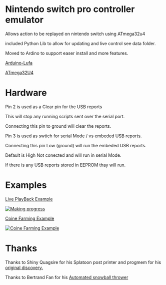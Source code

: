 # Nintendo switch pro controller emulator

Allows action to be replayed on nintendo switch using ATmega32u4 

included Python Lib to allow for updating and live control see data folder.

Moved to Ardino to support easer install and more features.

[Arduino-Lufa](https://github.com/Palatis/Arduino-Lufa)

[ATmega32U4](https://www.amazon.com/OSOYOO-ATmega32U4-arduino-Leonardo-ATmega328/dp/B012FOV17O)


# Hardware

Pin 2 is used as a Clear pin for the USB reports 
  
  This will stop any running scripts sent over the serial port.
  
  Connecting this pin to ground will clear the reports.
  
Pin 3 is used as swtich for serial Mode / vs embeded USB reports.

  Connecting this pin Low (ground) will run the embeded USB reports.
  
  Default is High Not conected and will run in serial Mode. 
  
  If there is any USB reports stored in EEPROM thay will run.
  

# Examples

[Live PlayBack Example](https://github.com/odwdinc/nintendo_switch_pro_controller_emulator/blob/master/data/examplePSJoyCon.py)

[![Making progress](https://img.youtube.com/vi/9iv6o_2WkOk/0.jpg)](https://www.youtube.com/watch?v=9iv6o_2WkOk "Making progress")

[Coine Farming Example](https://github.com/odwdinc/nintendo_switch_pro_controller_emulator/blob/master/data/example.py)

[![Coine Farming Example](https://img.youtube.com/vi/wtSV8fbQbBM/0.jpg)](https://www.youtube.com/watch?v=wtSV8fbQbBM "Coine Farming Example")


# Thanks

Thanks to Shiny Quagsire for his Splatoon post printer and progmem for his [original discovery.](https://github.com/shinyquagsire23/Switch-Fightstick)

Thanks to Bertrand Fan for his [Automated snowball thrower](https://github.com/bertrandom/snowball-thrower)
